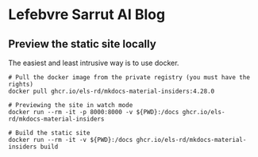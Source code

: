# Lefebvre Sarrut AI Blog

## Preview the static site locally

The easiest and least intrusive way is to use docker.

```shell
# Pull the docker image from the private registry (you must have the rights)
docker pull ghcr.io/els-rd/mkdocs-material-insiders:4.28.0
```

```shell
# Previewing the site in watch mode
docker run --rm -it -p 8000:8000 -v ${PWD}:/docs ghcr.io/els-rd/mkdocs-material-insiders
```

```shell
# Build the static site
docker run --rm -it -v ${PWD}:/docs ghcr.io/els-rd/mkdocs-material-insiders build
```